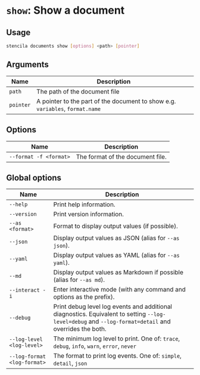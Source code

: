 <!-- Generated from doc comments in Rust. Do not edit. -->

# `show`: Show a document

## Usage

```sh
stencila documents show [options] <path> [pointer]
```

## Arguments

| Name      | Description                                                                   |
| --------- | ----------------------------------------------------------------------------- |
| `path`    | The path of the document file                                                 |
| `pointer` | A pointer to the part of the document to show e.g. `variables`, `format.name` |

## Options

| Name                   | Description                      |
| ---------------------- | -------------------------------- |
| `--format -f <format>` | The format of the document file. |

## Global options

| Name                        | Description                                                                                                                                          |
| --------------------------- | ---------------------------------------------------------------------------------------------------------------------------------------------------- |
| `--help`                    | Print help information.                                                                                                                              |
| `--version`                 | Print version information.                                                                                                                           |
| `--as <format>`             | Format to display output values (if possible).                                                                                                       |
| `--json`                    | Display output values as JSON (alias for `--as json`).                                                                                               |
| `--yaml`                    | Display output values as YAML (alias for `--as yaml`).                                                                                               |
| `--md`                      | Display output values as Markdown if possible (alias for `--as md`).                                                                                 |
| `--interact -i`             | Enter interactive mode (with any command and options as the prefix).                                                                                 |
| `--debug`                   | Print debug level log events and additional diagnostics. Equivalent to setting `--log-level=debug` and `--log-format=detail` and overrides the both. |
| `--log-level <log-level>`   | The minimum log level to print. One of: `trace`, `debug`, `info`, `warn`, `error`, `never`                                                           |
| `--log-format <log-format>` | The format to print log events. One of: `simple`, `detail`, `json`                                                                                   |
